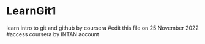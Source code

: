 # LearnGit1
learn intro to git and github by coursera
#edit this file on 25 November 2022
#access coursera by INTAN account
